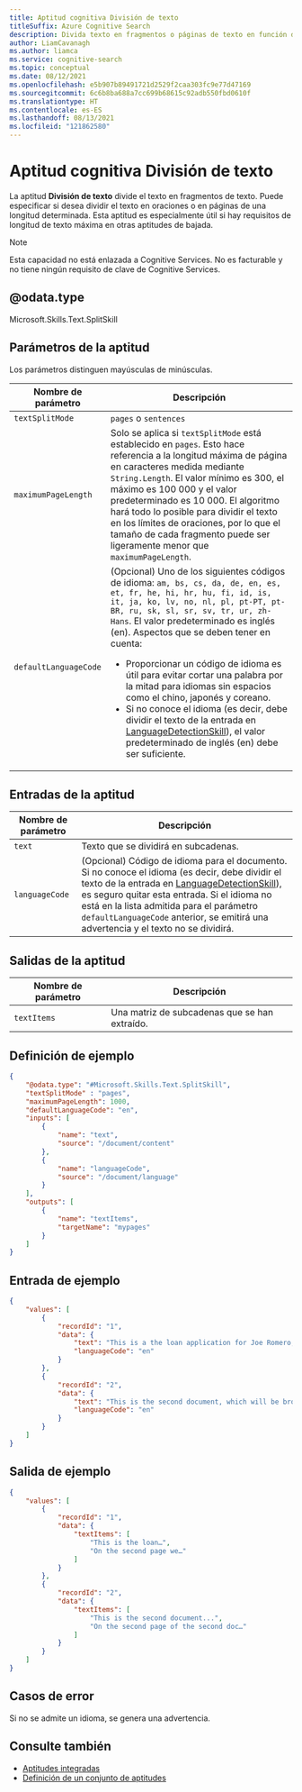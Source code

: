 ```yaml
---
title: Aptitud cognitiva División de texto
titleSuffix: Azure Cognitive Search
description: Divida texto en fragmentos o páginas de texto en función de la longitud de una canalización de enriquecimiento con IA de Azure Cognitive Search.
author: LiamCavanagh
ms.author: liamca
ms.service: cognitive-search
ms.topic: conceptual
ms.date: 08/12/2021
ms.openlocfilehash: e5b907b89491721d2529f2caa303fc9e77d47169
ms.sourcegitcommit: 6c6b8ba688a7cc699b68615c92adb550fbd0610f
ms.translationtype: HT
ms.contentlocale: es-ES
ms.lasthandoff: 08/13/2021
ms.locfileid: "121862580"
---
```

# <a name="text-split-cognitive-skill"></a>Aptitud cognitiva División de texto

La aptitud **División de texto** divide el texto en fragmentos de texto. Puede especificar si desea dividir el texto en oraciones o en páginas de una longitud determinada. Esta aptitud es especialmente útil si hay requisitos de longitud de texto máxima en otras aptitudes de bajada. 

> [!NOTE]
> Esta capacidad no está enlazada a Cognitive Services. No es facturable y no tiene ningún requisito de clave de Cognitive Services.

## <a name="odatatype"></a>@odata.type  
Microsoft.Skills.Text.SplitSkill 

## <a name="skill-parameters"></a>Parámetros de la aptitud

Los parámetros distinguen mayúsculas de minúsculas.

| Nombre de parámetro     | Descripción |
|--------------------|-------------|
| `textSplitMode`    | `pages` o `sentences` | 
| `maximumPageLength` | Solo se aplica si `textSplitMode` está establecido en `pages`. Esto hace referencia a la longitud máxima de página en caracteres medida mediante `String.Length`. El valor mínimo es 300, el máximo es 100 000 y el valor predeterminado es 10 000.  El algoritmo hará todo lo posible para dividir el texto en los límites de oraciones, por lo que el tamaño de cada fragmento puede ser ligeramente menor que `maximumPageLength`. | 
| `defaultLanguageCode` | (Opcional) Uno de los siguientes códigos de idioma: `am, bs, cs, da, de, en, es, et, fr, he, hi, hr, hu, fi, id, is, it, ja, ko, lv, no, nl, pl, pt-PT, pt-BR, ru, sk, sl, sr, sv, tr, ur, zh-Hans`. El valor predeterminado es inglés (en). Aspectos que se deben tener en cuenta:<ul><li>Proporcionar un código de idioma es útil para evitar cortar una palabra por la mitad para idiomas sin espacios como el chino, japonés y coreano.</li><li>Si no conoce el idioma (es decir, debe dividir el texto de la entrada en [LanguageDetectionSkill](cognitive-search-skill-language-detection.md)), el valor predeterminado de inglés (en) debe ser suficiente. </li></ul>  |


## <a name="skill-inputs"></a>Entradas de la aptitud

| Nombre de parámetro       | Descripción      |
|----------------------|------------------|
| `text`    | Texto que se dividirá en subcadenas. |
| `languageCode`    | (Opcional) Código de idioma para el documento. Si no conoce el idioma (es decir, debe dividir el texto de la entrada en [LanguageDetectionSkill](cognitive-search-skill-language-detection.md)), es seguro quitar esta entrada. Si el idioma no está en la lista admitida para el parámetro `defaultLanguageCode` anterior, se emitirá una advertencia y el texto no se dividirá.  |

## <a name="skill-outputs"></a>Salidas de la aptitud 

| Nombre de parámetro     | Descripción |
|--------------------|-------------|
| `textItems`   | Una matriz de subcadenas que se han extraído. |


##  <a name="sample-definition"></a>Definición de ejemplo

```json
{
    "@odata.type": "#Microsoft.Skills.Text.SplitSkill",
    "textSplitMode" : "pages", 
    "maximumPageLength": 1000,
    "defaultLanguageCode": "en",
    "inputs": [
        {
            "name": "text",
            "source": "/document/content"
        },
        {
            "name": "languageCode",
            "source": "/document/language"
        }
    ],
    "outputs": [
        {
            "name": "textItems",
            "targetName": "mypages"
        }
    ]
}
```

##  <a name="sample-input"></a>Entrada de ejemplo

```json
{
    "values": [
        {
            "recordId": "1",
            "data": {
                "text": "This is a the loan application for Joe Romero, a Microsoft employee who was born in Chile and who then moved to Australia…",
                "languageCode": "en"
            }
        },
        {
            "recordId": "2",
            "data": {
                "text": "This is the second document, which will be broken into several pages...",
                "languageCode": "en"
            }
        }
    ]
}
```

##  <a name="sample-output"></a>Salida de ejemplo

```json
{
    "values": [
        {
            "recordId": "1",
            "data": {
                "textItems": [
                    "This is the loan…",
                    "On the second page we…"
                ]
            }
        },
        {
            "recordId": "2",
            "data": {
                "textItems": [
                    "This is the second document...",
                    "On the second page of the second doc…"
                ]
            }
        }
    ]
}
```

## <a name="error-cases"></a>Casos de error
Si no se admite un idioma, se genera una advertencia.

## <a name="see-also"></a>Consulte también

+ [Aptitudes integradas](cognitive-search-predefined-skills.md)
+ [Definición de un conjunto de aptitudes](cognitive-search-defining-skillset.md)
